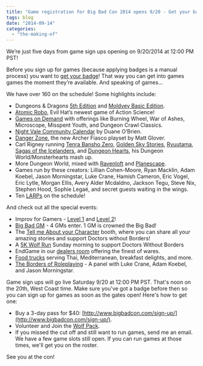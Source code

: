 ```yaml
---
title: "Game registration for Big Bad Con 2014 opens 9/20 - Get your badge today!"
tags: blog
date: "2014-09-14"
categories: 
  - "the-making-of"
---
```


We’re just five days from game sign ups opening on 9/20/2014 at 12:00 PM PST!

Before you sign up for games (because applying badges is a manual process) you want to [get your badge](http://www.bigbadcon.com/sign-up/)! That way you can get into games games the moment they’re available. And speaking of games…

We have over 160 on the schedule! Some highlights include:

- Dungeons & Dragons [5th Edition](http://www.bigbadcon.com/curious-about-5th-edition-so-is-the-wolf/) and [Moldvey Basic Edition](http://www.bigbadcon.com/events/caves-until-death/).
- [Atomic Robo](http://www.bigbadcon.com/action-science-robots-punching-more-science/), Evil Hat’s newest game of Action Science!
- [Games on Demand](http://www.bigbadcon.com/games-on-demand-how-does-it-work/) with offerings like Burning Wheel, War of Ashes, Microscope, Misspent Youth, and Dungeon Crawl Classics.
- [Night Vale Community Calendar](http://www.bigbadcon.com/events/the-night-vale-community-calendar/) by Duane O’Brien.
- [Danger Zone](http://www.bigbadcon.com/events/danger-zone/), the new Archer Fiasco playset by Matt Glover.
- Carl Rigney running [Tenra Bansho Zero](http://www.bigbadcon.com/events/heart-of-war/), [Golden Sky Stories](http://www.bigbadcon.com/events/best-friends-fornever/), [Ryuutama](http://www.bigbadcon.com/events/a-journey-with-friends/), [Sagas of the Icelanders](http://www.bigbadcon.com/events/land-of-ice-and-honor/), and [Dungeon Hearts](http://www.bigbadcon.com/events/dungeon-hearts/), his Dungeon World/Monsterhearts mash up.
- More Dungeon World, mixed with [Ravenloft](http://www.bigbadcon.com/events/castle-ravenloft/) and [Planescape](http://www.bigbadcon.com/events/murder-in-the-lower-ward/).
- Games run by these creators: Lillian Cohen-Moore, Ryan Macklin, Adam Koebel, Jason Morningstar, Luke Crane, Hamish Cameron, Eric Vogel, Eric Lytle, Morgan Ellis, Avery Alder Mcdaldno, Jackson Tegu, Steve Nix, Stephen Hood, Sophie Legaé, and secret guests waiting in the wings.
- Ten [LARPs](http://www.bigbadcon.com/events/categories/larp/) on the schedule!

And check out all the special events:

- Improv for Gamers - [Level 1](http://www.bigbadcon.com/events/improv-for-gamers-level-1/) and [Level 2](http://www.bigbadcon.com/events/improv-for-gamers-level-2/)!
- [Big Bad GM](http://www.bigbadcon.com/events/big-bad-gm-2014/) - 4 GMs enter. 1 GM is crowned the Big Bad!
- The [Tell me About your Character](http://www.bigbadcon.com/tell-me-about-your-character/) booth, where you can share all your amazing stories and support Doctors without Borders!
- A [5K Wolf Run](https://www.crowdrise.com/wolfchase2014/) Sunday morning to support Doctors Without Borders
- EndGame in our [dealers room](http://www.bigbadcon.com/dealers/) offering the finest of wares.
- [Food trucks](http://www.bigbadcon.com/feeding-the-wolf-and-you/) serving Thai, Mediterranean, breakfast delights, and more.
- [The Borders of Roleplaying](http://www.bigbadcon.com/events/the-borders-of-roleplaying/) - A panel with Luke Crane, Adam Koebel, and Jason Morningstar.

Game sign ups will go live Saturday 9/20 at 12:00 PM PST. That's noon on the 20th, West Coast time. Make sure you've got a badge before then so you can sign up for games as soon as the gates open! Here's how to get one:

- Buy a 3-day pass for $40: [http://www.bigbadcon.com/sign-up/](http://www.bigbadcon.com/sign-up/).
- Volunteer and Join the [Wolf Pack](http://www.bigbadcon.com/volunteer/join-the-wolf-pack/).
- If you missed the cut off and still want to run games, send me an email. We have a few game slots still open. If you can run games at those times, we'll get you on the roster.

See you at the con!
